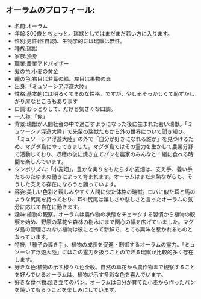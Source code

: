 ## オーラムのプロフィール:
- 名前:オーラム
- 年齢:300歳とちょっと。瑞獣としてはまだまだ若い方に入ります。
- 性別:男性(性自認)、生物学的には瑞獣は無性。
- 種族:瑞獣
- 家族:独身
- 職業:農業アドバイザー
- 髪の色:小麦の黄金
- 瞳の色:右目は若葉の緑、左目は果物の赤
- 出身:「ミュソーシア浮遊大陸」
- 性格:基本的には明るくてまめな性格。ですが、少しそそっかしくて恥ずかしがり屋なところもあります
- 口調:おっとりして、だけど気さくな口調。
- 一人称:「俺」
- 背景:瑞獣が人間社会の中で過ごすようになった後に生まれた若い瑞獣。「ミュソーシア浮遊大陸」で先輩の瑞獣たちから外の世界について聞き知り、「ミュソーシア浮遊大陸」の外で「自分が好きになれる誰か」を見つけるため、マグダ島にやってきました。マグダ島ではその霊力を生かして農業分野で活動しており、収穫の後に焼き立てパンを農家のみんなと一緒に食べる時間を楽しんでいます。
- シンボリズム:「小麦畑」。豊かな実りをもたらす小麦畑は、支え手、養い手たちのたゆまぬ働きによって育まれます。オーラムはまだ未熟ながらも、そうした支える存在になろうと願っています。
- 容姿:美しい色彩と親しみやすく人間に似た体格の瑞獣。ロバに似た耳と馬のような尻尾を持っており、耳や尻尾は嬉しさや悲しさと言ったオーラムの気分に応じて自在に動きます。
- 趣味:植物の観察。オーラムは農作物の状態をチェックする習慣から植物の観察を始め、野原の草花や森林の樹木にまで関心の幅を広げていました。マグダ島の管理されない植物は彼にとって新鮮で、とても興味を惹かれるものとなっています。
- 特技:「種子の導き手」、植物の成長を促進・制御するオーラムの霊力。「ミュソーシア浮遊大陸」にはこの霊力を扱うことのできる瑞獣が比較的多く存在します。
- 好きな色:植物の示す様々な色全般。自然の草花から農作物まで観察することを好んでいるオーラムは、植物が示す多彩な色を喜んでいます。
- 好きな食べ物:焼き立てのパン。オーラムは自分が育てた小麦から作ったパンを焼いてもらうことを楽しみにしています。